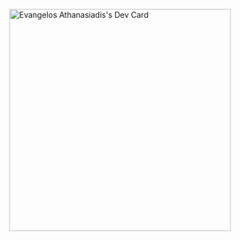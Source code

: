 
<a href="https://app.daily.dev/dyrer"><img src="https://api.daily.dev/devcards/ec58f763bab94e32b28895fa64ff6d4d.png?r=mhr" width="400" alt="Evangelos Athanasiadis's Dev Card"/></a>
